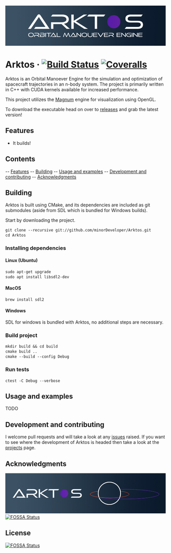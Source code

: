 ![Arktos_Banner@0.5x](./media/Arktos_Banner@0.5x.jpg)

Arktos
&middot;
[![Build Status](https://img.shields.io/github/workflow/status/minorDeveloper/Arktos/Arktos-Build)](https://github.com/minorDeveloper/Arktos/actions/workflows/build.yml)
[![Coveralls](https://img.shields.io/coveralls/github/minorDeveloper/Arktos)](https://coveralls.io/github/minorDeveloper/Arktos)
=====

Arktos is an Orbital Manoever Engine for the simulation and optimization of spacecraft trajectories in an n-body system. The project is primarily written in C++ with CUDA kernels available for increased performance.

This project utilizes the [Magnum](https://magnum.graphics/) engine for visualization using OpenGL.

To download the executable head on over to [releases](https://github.com/minorDeveloper/Arktos/releases) and grab the latest version!

## Features
 * It builds!

## Contents
-- [Features](#features)
-- [Building](#building)
-- [Usage and examples](#usage-and-examples)
-- [Development and contributing](#development-and-contributing)
-- [Acknowledgments](#acknowledgments)


## Building

Arktos is built using CMake, and its dependencies are included as git submodules (aside from SDL which is bundled for Windows builds).

Start by downloading the project.

```
git clone --recursive git://github.com/minorDeveloper/Arktos.git
cd Arktos
```


### Installing dependencies

#### Linux (Ubuntu)

```
sudo apt-get upgrade
sudo apt install libsdl2-dev
```

#### MacOS

```
brew install sdl2
```

#### Windows

SDL for windows is bundled with Arktos, no additional steps are necessary.

### Build project

```
mkdir build && cd build
cmake build ..
cmake --build --config Debug
```

### Run tests

```
ctest -C Debug --verbose
```

## Usage and examples

TODO

## Development and contributing
I welcome pull requests and will take a look at any [issues](https://github.com/minorDeveloper/Arktos/issues/new/choose) raised. If you want to see where the development of Arktos is headed then take a look at the [projects](https://github.com/minorDeveloper/Arktos/projects) page.

## Acknowledgments


![Arktos_Small@0.5x](./media/Arktos_Small@0.5x.jpg)
[![FOSSA Status](https://app.fossa.com/api/projects/git%2Bgithub.com%2FminorDeveloper%2FArktos.svg?type=shield)](https://app.fossa.com/projects/git%2Bgithub.com%2FminorDeveloper%2FArktos?ref=badge_shield)


## License
[![FOSSA Status](https://app.fossa.com/api/projects/git%2Bgithub.com%2FminorDeveloper%2FArktos.svg?type=large)](https://app.fossa.com/projects/git%2Bgithub.com%2FminorDeveloper%2FArktos?ref=badge_large)